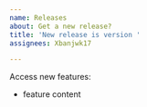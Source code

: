 ```yaml
---
name: Releases
about: Get a new release?
title: 'New release is version '
assignees: Xbanjwk17

---
```


Access new features:

- feature content
